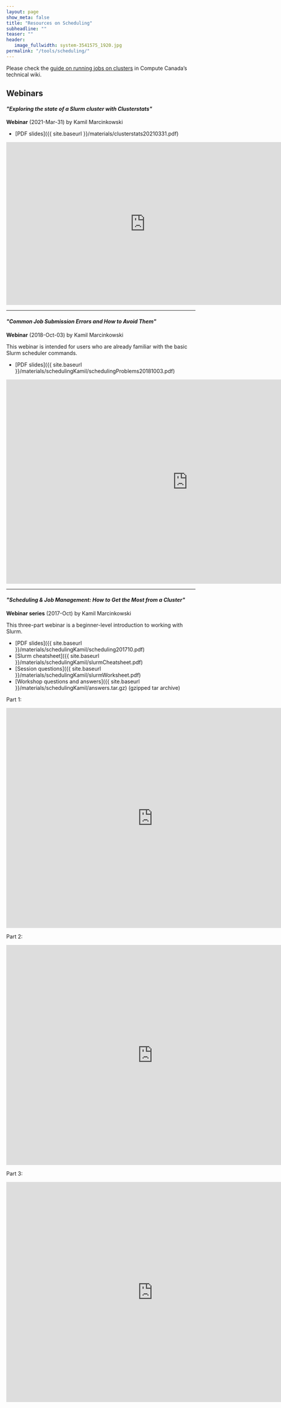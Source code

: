 ```yaml
---
layout: page
show_meta: false
title: "Resources on Scheduling"
subheadline: ""
teaser: ""
header:
   image_fullwidth: system-3541575_1920.jpg
permalink: "/tools/scheduling/"
---
```


<!-- 1. Open `_config.yml` and work it through, it's well documented -->
<!-- 1. [Read the documentation][1] to check out all features of *Feeling Responsive*. -->
<!--  [1]: {{ site.url }}{{ site.baseurl }}/documentation/ -->

Please check the [guide on running jobs on clusters](https://docs.computecanada.ca/wiki/Running_jobs) in
Compute Canada&#8217;s technical wiki.

## Webinars

#### *"Exploring the state of a Slurm cluster with Clusterstats"*

**Webinar** (2021-Mar-31) by Kamil Marcinkowski

* [PDF slides]({{ site.baseurl }}/materials/clusterstats20210331.pdf)

<div class="flex-video">
	<iframe width="739" height="433" src="https://www.youtube.com/embed/6m9qlV4fIq0" title="YouTube video player"
	frameborder="0" allow="accelerometer; autoplay; clipboard-write; encrypted-media; gyroscope; picture-in-picture"
	allowfullscreen></iframe>
</div>

---

#### *"Common Job Submission Errors and How to Avoid Them"*

**Webinar** (2018-Oct-03) by Kamil Marcinkowski

This webinar is intended for users who are already familiar with the basic Slurm scheduler commands.

* [PDF slides]({{ site.baseurl }}/materials/schedulingKamil/schedulingProblems20181003.pdf)

<div class="flex-video">
	<iframe width="966" height="543" src="https://www.youtube.com/embed/UGSi0vung8Q" frameborder="0"
	allow="autoplay; encrypted-media" allowfullscreen></iframe>
</div>

---

#### *"Scheduling & Job Management: How to Get the Most from a Cluster"*

**Webinar series** (2017-Oct) by Kamil Marcinkowski

This three-part webinar is a beginner-level introduction to working with Slurm.

* [PDF slides]({{ site.baseurl }}/materials/schedulingKamil/scheduling201710.pdf)
* [Slurm cheatsheet]({{ site.baseurl }}/materials/schedulingKamil/slurmCheatsheet.pdf)
* [Session questions]({{ site.baseurl }}/materials/schedulingKamil/slurmWorksheet.pdf)
* [Workshop questions and answers]({{ site.baseurl }}/materials/schedulingKamil/answers.tar.gz) (gzipped tar archive)

Part 1:
<div class="flex-video">
	<iframe width="780" height="585" src="https://www.youtube.com/embed/RCodAqGlFeM" frameborder="0"
	allow="autoplay; encrypted-media" allowfullscreen></iframe>
</div>

Part 2:
<div class="flex-video">
	<iframe width="780" height="585" src="https://www.youtube.com/embed/x87cD6E4hGE" frameborder="0"
	allow="autoplay; encrypted-media" allowfullscreen></iframe>
</div>

Part 3:
<div class="flex-video">
	<iframe width="780" height="585" src="https://www.youtube.com/embed/MZlNDAgmhq8" frameborder="0"
	allow="autoplay; encrypted-media" allowfullscreen></iframe>
</div>

